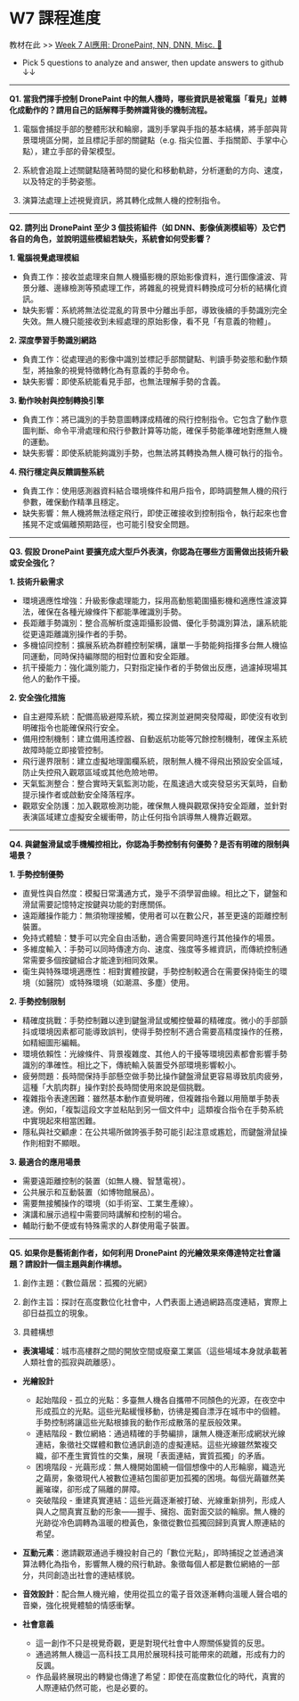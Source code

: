 # W7 課程進度

教材在此 >> [Week 7 AI應用: DronePaint, NN, DNN, Misc. 🚀](https://igrowth-edu.notion.site/Week-7-AI-DronePaint-NN-DNN-Misc-1c06d583015280ffa383e7be74b62dc5)

* Pick 5 questions to analyze and answer, then update answers to github ↓↓

---

**Q1. 當我們揮手控制 DronePaint 中的無人機時，哪些資訊是被電腦「看見」並轉化成動作的？請用自己的話解釋手勢辨識背後的機制流程。**

1. 電腦會捕捉手部的整體形狀和輪廓，識別手掌與手指的基本結構，將手部與背景環境區分開，並且標記手部的關鍵點（e.g. 指尖位置、手指關節、手掌中心點），建立手部的骨架模型。

2. 系統會追蹤上述關鍵點隨著時間的變化和移動軌跡，分析運動的方向、速度，以及特定的手勢姿態。

3. 演算法處理上述視覺資訊，將其轉化成無人機的控制指令。

---

**Q2. 請列出 DronePaint 至少 3 個技術組件（如 DNN、影像偵測模組等）及它們各自的角色，並說明這些模組若缺失，系統會如何受影響？**

**1. 電腦視覺處理模組**
   * 負責工作：接收並處理來自無人機攝影機的原始影像資料，進行圖像濾波、背景分離、邊緣檢測等預處理工作，將雜亂的視覺資料轉換成可分析的結構化資訊。
   * 缺失影響：系統將無法從混亂的背景中分離出手部，導致後續的手勢識別完全失效。無人機只能接收到未經處理的原始影像，看不見「有意義的物體」。

**2. 深度學習手勢識別網路**
   * 負責工作：從處理過的影像中識別並標記手部關鍵點、判讀手勢姿態和動作類型，將抽象的視覺特徵轉化為有意義的手勢命令。
   * 缺失影響：即使系統能看見手部，也無法理解手勢的含義。

**3. 動作映射與控制轉換引擎**
   * 負責工作：將已識別的手勢意圖轉譯成精確的飛行控制指令。它包含了動作意圖判斷、命令平滑處理和飛行參數計算等功能，確保手勢能準確地對應無人機的運動。
   * 缺失影響：即使系統能夠識別手勢，也無法將其轉換為無人機可執行的指令。

**4. 飛行穩定與反饋調整系統**
   * 負責工作：使用感測器資料結合環境條件和用戶指令，即時調整無人機的飛行參數，確保動作精準且穩定。
   * 缺失影響：無人機將無法穩定飛行，即使正確接收到控制指令，執行起來也會搖晃不定或偏離預期路徑，也可能引發安全問題。

---

**Q3. 假設 DronePaint 要擴充成大型戶外表演，你認為在哪些方面需做出技術升級或安全強化？**

**1. 技術升級需求**

* 環境適應性增強：升級影像處理能力，採用高動態範圍攝影機和適應性濾波算法，確保在各種光線條件下都能準確識別手勢。
* 長距離手勢識別：整合高解析度遠距攝影設備、優化手勢識別算法，讓系統能從更遠距離識別操作者的手勢。
* 多機協同控制：擴展系統為群體控制架構，讓單一手勢能夠指揮多台無人機協同運動，同時保持編隊間的相對位置和安全距離。
* 抗干擾能力：強化識別能力，只對指定操作者的手勢做出反應，過濾掉現場其他人的動作干擾。

**2. 安全強化措施**

* 自主避障系統：配備高級避障系統，獨立探測並避開突發障礙，即使沒有收到明確指令也能確保飛行安全。
* 備用控制機制：建立備用遙控器、自動返航功能等冗餘控制機制，確保主系統故障時能立即接管控制。
* 飛行邊界限制：建立虛擬地理圍欄系統，限制無人機不得飛出預設安全區域，防止失控飛入觀眾區域或其他危險地帶。
* 天氣監測整合：整合實時天氣監測功能，在風速過大或突發惡劣天氣時，自動提示操作者或啟動安全降落程序。
* 觀眾安全防護：加入觀眾檢測功能，確保無人機與觀眾保持安全距離，並針對表演區域建立虛擬安全緩衝帶，防止任何指令誤導無人機靠近觀眾。

---

**Q4. 與鍵盤滑鼠或手機觸控相比，你認為手勢控制有何優勢？是否有明確的限制與場景？**

**1. 手勢控制優勢**
  * 直覺性與自然度：模擬日常溝通方式，幾乎不須學習曲線。相比之下，鍵盤和滑鼠需要記憶特定按鍵與功能的對應關係。
  * 遠距離操作能力：無須物理接觸，使用者可以在數公尺，甚至更遠的距離控制裝置。
  * 免持式體驗：雙手可以完全自由活動，適合需要同時進行其他操作的場景。
  * 多維度輸入：手勢可以同時傳達方向、速度、強度等多維資訊，而傳統控制通常需要多個按鍵組合才能達到相同效果。
  * 衛生與特殊環境適應性：相對實體按鍵，手勢控制較適合在需要保持衛生的環境（如醫院）或特殊環境（如潮濕、多塵）使用。

**2. 手勢控制限制**
  * 精確度挑戰：手勢控制難以達到鍵盤滑鼠或觸控螢幕的精確度。微小的手部顫抖或環境因素都可能導致誤判，使得手勢控制不適合需要高精度操作的任務，如精細圖形編輯。
  * 環境依賴性：光線條件、背景複雜度、其他人的干擾等環境因素都會影響手勢識別的準確性。相比之下，傳統輸入裝置受外部環境影響較小。
  * 疲勞問題：長時間保持手部懸空做手勢比操作鍵盤滑鼠更容易導致肌肉疲勞，這種「大肌肉群」操作對於長時間使用來說是個挑戰。
  * 複雜指令表達困難：雖然基本動作直覺明確，但複雜指令難以用簡單手勢表達。例如，「複製這段文字並粘貼到另一個文件中」這類複合指令在手勢系統中實現起來相當困難。
  * 隱私與社交顧慮：在公共場所做誇張手勢可能引起注意或尷尬，而鍵盤滑鼠操作則相對不顯眼。

**3. 最適合的應用場景**
  * 需要遠距離控制的裝置（如無人機、智慧電視）。
  * 公共展示和互動裝置（如博物館展品）。
  * 需要無接觸操作的環境（如手術室、工業生產線）。
  * 演講和展示過程中需要同時講解和控制的場合。
  * 輔助行動不便或有特殊需求的人群使用電子裝置。

---

**Q5. 如果你是藝術創作者，如何利用 DronePaint 的光繪效果來傳達特定社會議題？請設計一個主題與創作構想。**

1. 創作主題：《數位繭居：孤獨的光網》

2. 創作主旨：探討在高度數位化社會中，人們表面上通過網路高度連結，實際上卻日益孤立的現象。

3. 具體構想

  * **表演場域**：城市高樓群之間的開放空間或廢棄工業區（這些場域本身就承載著人類社會的孤寂與疏離感）。
  
  * **光繪設計**
    * 起始階段 - 孤立的光點：多臺無人機各自攜帶不同顏色的光源，在夜空中形成孤立的光點。這些光點緩慢移動，彷彿是獨自漂浮在城市中的個體。手勢控制將讓這些光點根據我的動作形成散落的星辰般效果。
    * 連結階段 - 數位網絡：通過精確的手勢編排，讓無人機逐漸形成網狀光線連結，象徵社交媒體和數位通訊創造的虛擬連結。這些光線雖然繁複交織，卻不產生實質性的交集，展現「表面連結，實質孤獨」的矛盾。
    * 困境階段 - 光繭形成：無人機開始圍繞一個個想像中的人形輪廓，織造光之繭房，象徵現代人被數位連結包圍卻更加孤獨的困境。每個光繭雖然美麗璀璨，卻形成了隔離的屏障。
    * 突破階段 - 重建真實連結：這些光繭逐漸被打破、光線重新排列，形成人與人之間真實互動的形象——握手、擁抱、面對面交談的輪廓。無人機的光跡從冷色調轉為溫暖的橙黃色，象徵從數位孤獨回歸到真實人際連結的希望。
  
  * **互動元素**：邀請觀眾通過手機投射自己的「數位光點」，即時捕捉之並通過演算法轉化為指令，影響無人機的飛行軌跡。象徵每個人都是數位網絡的一部分，共同創造出社會的連結樣貌。
  
  * **音效設計**：配合無人機光繪，使用從孤立的電子音效逐漸轉向溫暖人聲合唱的音樂，強化視覺體驗的情感衝擊。
  
  * **社會意義**
    * 這一創作不只是視覺奇觀，更是對現代社會中人際關係變質的反思。
    * 通過將無人機這一高科技工具用於展現科技可能帶來的疏離，形成有力的反諷。
    * 作品最終展現出的轉變也傳達了希望：即使在高度數位化的時代，真實的人際連結仍然可能，也是必要的。
